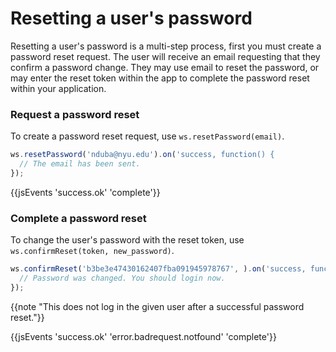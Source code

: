 # Resetting a user's password

Resetting a user's password is a multi-step process, first you must create a password reset request. The user will receive an email requesting that they confirm a password change. They may use email to reset the password, or may enter the reset token within the app to complete the password reset within your application.

### Request a password reset

To create a password reset request, use `ws.resetPassword(email)`.

```js
ws.resetPassword('nduba@nyu.edu').on('success, function() {
  // The email has been sent.
});
```

{{jsEvents 'success.ok' 'complete'}}

### Complete a password reset

To change the user's password with the reset token, use `ws.confirmReset(token, new_password)`.

```js
ws.confirmReset('b3be3e47430162407fba091945978767', ).on('success, function() {
  // Password was changed. You should login now.
});
```

{{note "This does not log in the given user after a successful password reset."}}

{{jsEvents 'success.ok' 'error.badrequest.notfound' 'complete'}}
